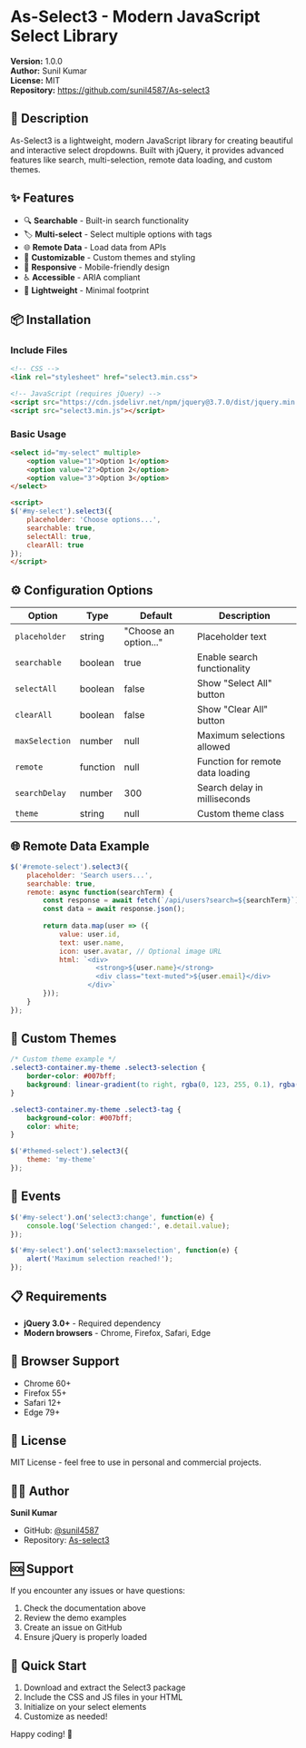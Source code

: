 # As-Select3 - Modern JavaScript Select Library

**Version:** 1.0.0  
**Author:** Sunil Kumar  
**License:** MIT  
**Repository:** https://github.com/sunil4587/As-select3

## 📖 Description

As-Select3 is a lightweight, modern JavaScript library for creating beautiful and interactive select dropdowns. Built with jQuery, it provides advanced features like search, multi-selection, remote data loading, and custom themes.

## ✨ Features

- 🔍 **Searchable** - Built-in search functionality
- 🏷️ **Multi-select** - Select multiple options with tags
- 🌐 **Remote Data** - Load data from APIs
- 🎨 **Customizable** - Custom themes and styling
- 📱 **Responsive** - Mobile-friendly design
- ♿ **Accessible** - ARIA compliant
- 🚀 **Lightweight** - Minimal footprint

## 📦 Installation

### Include Files
```html
<!-- CSS -->
<link rel="stylesheet" href="select3.min.css">

<!-- JavaScript (requires jQuery) -->
<script src="https://cdn.jsdelivr.net/npm/jquery@3.7.0/dist/jquery.min.js"></script>
<script src="select3.min.js"></script>
```

### Basic Usage
```html
<select id="my-select" multiple>
    <option value="1">Option 1</option>
    <option value="2">Option 2</option>
    <option value="3">Option 3</option>
</select>

<script>
$('#my-select').select3({
    placeholder: 'Choose options...',
    searchable: true,
    selectAll: true,
    clearAll: true
});
</script>
```

## ⚙️ Configuration Options

| Option | Type | Default | Description |
|--------|------|---------|-------------|
| `placeholder` | string | "Choose an option..." | Placeholder text |
| `searchable` | boolean | true | Enable search functionality |
| `selectAll` | boolean | false | Show "Select All" button |
| `clearAll` | boolean | false | Show "Clear All" button |
| `maxSelection` | number | null | Maximum selections allowed |
| `remote` | function | null | Function for remote data loading |
| `searchDelay` | number | 300 | Search delay in milliseconds |
| `theme` | string | null | Custom theme class |

## 🌐 Remote Data Example

```javascript
$('#remote-select').select3({
    placeholder: 'Search users...',
    searchable: true,
    remote: async function(searchTerm) {
        const response = await fetch(`/api/users?search=${searchTerm}`);
        const data = await response.json();
        
        return data.map(user => ({
            value: user.id,
            text: user.name,
            icon: user.avatar, // Optional image URL
            html: `<div>
                     <strong>${user.name}</strong>
                     <div class="text-muted">${user.email}</div>
                   </div>`
        }));
    }
});
```

## 🎨 Custom Themes

```css
/* Custom theme example */
.select3-container.my-theme .select3-selection {
    border-color: #007bff;
    background: linear-gradient(to right, rgba(0, 123, 255, 0.1), rgba(0, 123, 255, 0.2));
}

.select3-container.my-theme .select3-tag {
    background-color: #007bff;
    color: white;
}
```

```javascript
$('#themed-select').select3({
    theme: 'my-theme'
});
```

## 🔧 Events

```javascript
$('#my-select').on('select3:change', function(e) {
    console.log('Selection changed:', e.detail.value);
});

$('#my-select').on('select3:maxselection', function(e) {
    alert('Maximum selection reached!');
});
```

## 📋 Requirements

- **jQuery 3.0+** - Required dependency
- **Modern browsers** - Chrome, Firefox, Safari, Edge

## 🐛 Browser Support

- Chrome 60+
- Firefox 55+
- Safari 12+
- Edge 79+

## 📄 License

MIT License - feel free to use in personal and commercial projects.

## 👨‍💻 Author

**Sunil Kumar**  
- GitHub: [@sunil4587](https://github.com/sunil4587)
- Repository: [As-select3](https://github.com/sunil4587/As-select3)

## 🆘 Support

If you encounter any issues or have questions:

1. Check the documentation above
2. Review the demo examples
3. Create an issue on GitHub
4. Ensure jQuery is properly loaded

## 🚀 Quick Start

1. Download and extract the Select3 package
2. Include the CSS and JS files in your HTML
3. Initialize on your select elements
4. Customize as needed!

Happy coding! 🎉
